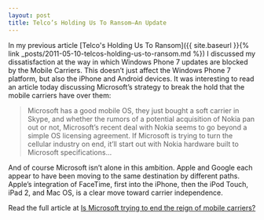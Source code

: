 ```yaml
---
layout: post
title: Telco’s Holding Us To Ransom–An Update
---
```

In my previous article [Telco's Holding Us To Ransom]({{ site.baseurl }}{% link _posts/2011-05-10-telcos-holding-us-to-ransom.md %}) I discussed my dissatisfaction at the way in which Windows Phone 7 updates are blocked by the Mobile Carriers. This doesn’t just affect the Windows Phone 7 platform, but also the iPhone and Android devices. It was interesting to read an article today discussing Microsoft’s strategy to break the hold that the mobile carriers have over them:

> Microsoft has a good mobile OS, they just bought a soft carrier in Skype, and whether the rumors of a potential acquisition of Nokia pan out or not, Microsoft’s recent deal with Nokia seems to go beyond a simple OS licensing agreement. If Microsoft is trying to turn the cellular industry on end, it’ll start out with Nokia hardware built to Microsoft specifications…

And of course Microsoft isn’t alone in this ambition. Apple and Google each appear to have been moving to the same destination by different paths. Apple’s integration of FaceTime, first into the iPhone, then the iPod Touch, iPad 2, and Mac OS, is a clear move toward carrier independence.

Read the full article at <a href="http://fury.com/2011/05/is-microsoft-trying-to-end-the-reign-of-mobile-carriers-msftskypenokia/" target="_blank">Is Microsoft trying to end the reign of mobile carriers?</a>
